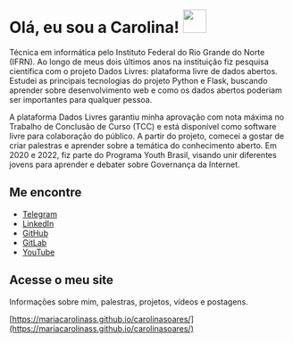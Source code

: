 # Olá, eu sou a Carolina! <img src="https://raw.githubusercontent.com/MartinHeinz/MartinHeinz/master/wave.gif" width="42px" style="max-width:100%;">

Técnica em informática pelo Instituto Federal do Rio Grande do Norte (IFRN). Ao longo de meus dois últimos anos na instituição fiz pesquisa científica com o projeto Dados Livres: plataforma livre de dados abertos. Estudei as principais tecnologias do projeto Python e Flask, buscando aprender sobre desenvolvimento web e como os dados abertos poderiam ser importantes para qualquer pessoa.

A plataforma Dados Livres garantiu minha aprovação com nota máxima no Trabalho de Conclusão de Curso (TCC) e está disponível como software livre para colaboração do público. A partir do projeto, comecei a gostar de criar palestras e aprender sobre a temática do conhecimento aberto. Em 2020 e 2022, fiz parte do Programa Youth Brasil, visando unir diferentes jovens para aprender e debater sobre Governança da Internet. 

## Me encontre

- [Telegram](https://t.me/carols0)
- [LinkedIn](https://www.linkedin.com/in/maria-carolinass/)
- [GitHub](https://github.com/MariaCarolinass)
- [GitLab](https://gitlab.com/mariacarolinass)
- [YouTube](https://www.youtube.com/channel/UCt9RvViwysLrjLGmwYEem2g)

## Acesse o meu site

Informações sobre mim, palestras, projetos, vídeos e postagens.

[https://mariacarolinass.github.io/carolinasoares/](https://mariacarolinass.github.io/carolinasoares/)
